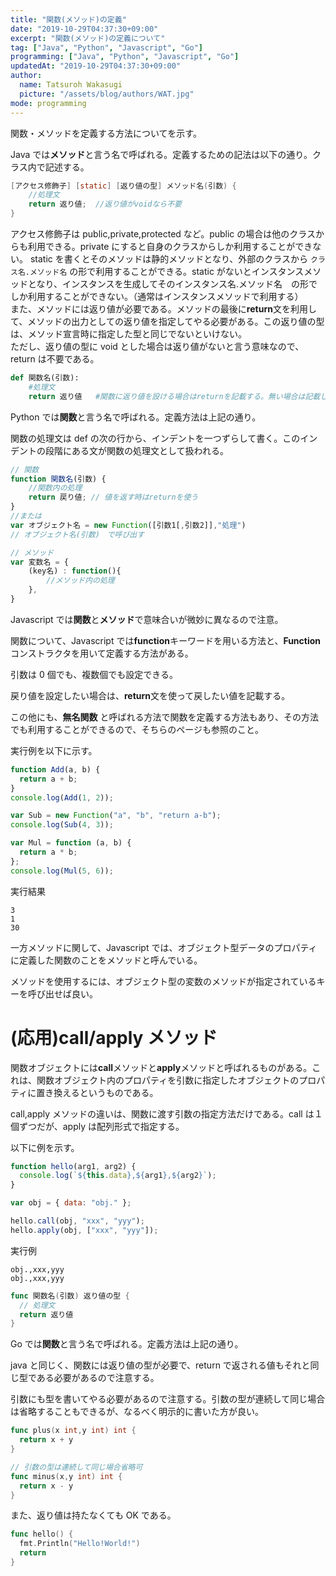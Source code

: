 ```yaml
---
title: "関数(メソッド)の定義"
date: "2019-10-29T04:37:30+09:00"
excerpt: "関数(メソッド)の定義について"
tag: ["Java", "Python", "Javascript", "Go"]
programming: ["Java", "Python", "Javascript", "Go"]
updatedAt: "2019-10-29T04:37:30+09:00"
author:
  name: Tatsuroh Wakasugi
  picture: "/assets/blog/authors/WAT.jpg"
mode: programming
---
```


関数・メソッドを定義する方法についてを示す。

<div class="note_content_by_programming_language" id="note_content_Java">

Java では**メソッド**と言う名で呼ばれる。定義するための記法は以下の通り。クラス内で記述する。

```java
[アクセス修飾子] [static] [返り値の型] メソッド名(引数) {
    //処理文
    return 返り値;  //返り値がvoidなら不要
}
```

アクセス修飾子は public,private,protected など。public の場合は他のクラスからも利用できる。private にすると自身のクラスからしか利用することができない。
static を書くとそのメソッドは静的メソッドとなり、外部のクラスから `クラス名.メソッド名` の形で利用することができる。static がないとインスタンスメソッドとなり、インスタンスを生成してそのインスタンス名.メソッド名　の形でしか利用することができない。（通常はインスタンスメソッドで利用する）  
また、メソッドには返り値が必要である。メソッドの最後に**return**文を利用して、メソッドの出力としての返り値を指定してやる必要がある。この返り値の型は、メソッド宣言時に指定した型と同じでないといけない。  
ただし、返り値の型に void とした場合は返り値がないと言う意味なので、return は不要である。

</div>
<div class="note_content_by_programming_language" id="note_content_Python">

```python
def 関数名(引数):
    #処理文
    return 返り値   #関数に返り値を設ける場合はreturnを記載する。無い場合は記載しなくて良い。
```

Python では**関数**と言う名で呼ばれる。定義方法は上記の通り。

関数の処理文は def の次の行から、インデントを一つずらして書く。このインデントの段階にある文が関数の処理文として扱われる。

</div>
<div class="note_content_by_programming_language" id="note_content_Javascript">

```javascript
// 関数
function 関数名(引数) {
    //関数内の処理
    return 戻り値; // 値を返す時はreturnを使う
}
//または
var オブジェクト名 = new Function([引数1[,引数2]],"処理")
// オブジェクト名(引数)　で呼び出す

// メソッド
var 変数名 = {
    (key名) : function(){
        //メソッド内の処理
    },
}
```

Javascript では**関数**と**メソッド**で意味合いが微妙に異なるので注意。

関数について、Javascript では**function**キーワードを用いる方法と、**Function**コンストラクタを用いて定義する方法がある。

引数は 0 個でも、複数個でも設定できる。

戻り値を設定したい場合は、**return**文を使って戻したい値を記載する。

この他にも、**無名関数** と呼ばれる方法で関数を定義する方法もあり、その方法でも利用することができるので、そちらのページも参照のこと。

実行例を以下に示す。

```javascript
function Add(a, b) {
  return a + b;
}
console.log(Add(1, 2));

var Sub = new Function("a", "b", "return a-b");
console.log(Sub(4, 3));

var Mul = function (a, b) {
  return a * b;
};
console.log(Mul(5, 6));
```

実行結果

```
3
1
30
```

一方メソッドに関して、Javascript では、オブジェクト型データのプロパティに定義した関数のことをメソッドと呼んでいる。

メソッドを使用するには、オブジェクト型の変数のメソッドが指定されているキーを呼び出せば良い。

# (応用)call/apply メソッド

関数オブジェクトには**call**メソッドと**apply**メソッドと呼ばれるものがある。これは、関数オブジェクト内のプロパティを引数に指定したオブジェクトのプロパティに置き換えるというものである。

call,apply メソッドの違いは、関数に渡す引数の指定方法だけである。call は１個ずつだが、apply は配列形式で指定する。

以下に例を示す。

```javascript
function hello(arg1, arg2) {
  console.log(`${this.data},${arg1},${arg2}`);
}

var obj = { data: "obj." };

hello.call(obj, "xxx", "yyy");
hello.apply(obj, ["xxx", "yyy"]);
```

実行例

```
obj.,xxx,yyy
obj.,xxx,yyy
```

</div>
<div class="note_content_by_programming_language" id="note_content_Go">

```go
func 関数名(引数) 返り値の型 {
  // 処理文
  return 返り値
}
```

Go では**関数**と言う名で呼ばれる。定義方法は上記の通り。

java と同じく、関数には返り値の型が必要で、return で返される値もそれと同じ型である必要があるので注意する。

引数にも型を書いてやる必要があるので注意する。引数の型が連続して同じ場合は省略することもできるが、なるべく明示的に書いた方が良い。

```go
func plus(x int,y int) int {
  return x + y
}

// 引数の型は連続して同じ場合省略可
func minus(x,y int) int {
  return x - y
}
```

また、返り値は持たなくても OK である。

```go
func hello() {
  fmt.Println("Hello!World!")
  return
}
```

</div>
